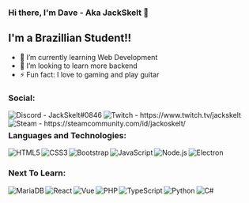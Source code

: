 ### Hi there, I'm Dave - Aka JackSkelt 👋 

## I'm a Brazillian Student!!

- 🌱 I’m currently learning Web Development
- 👯 I’m looking to learn more backend
- ⚡ Fun fact: I love to gaming and play guitar

### Social:

<a href="https://discord.gg/b7TAcF6yT7">
<img align="left" alt="Discord - JackSkelt#0846" src="https://img.shields.io/badge/Discord-7289DA?style=for-the-badge&logo=discord&logoColor=white" /> </a>
<a href="https://www.twitch.tv/jackskelt">
<img align="left" alt="Twitch - https://www.twitch.tv/jackskelt" src="https://img.shields.io/badge/Twitch-9146FF?style=for-the-badge&logo=twitch&logoColor=white" /> </a>
<a href="https://steamcommunity.com/id/jackoskelt/">
<img align="left" alt="Steam - https://steamcommunity.com/id/jackoskelt/" src="https://img.shields.io/badge/Steam-000000?style=for-the-badge&logo=steam&logoColor=white" /> </a>

<br />

### Languages and Technologies:
<a href='https://github.com/D4v3sb'>
<img align="left" alt="HTML5" src="https://img.shields.io/badge/HTML5-E34F26?style=for-the-badge&logo=html5&logoColor=white" />
<img align="left" alt="CSS3" src="https://img.shields.io/badge/CSS3-1572B6?style=for-the-badge&logo=css3&logoColor=white" />
<img align="left" alt="Bootstrap" src="https://img.shields.io/badge/Bootstrap-563D7C?style=for-the-badge&logo=bootstrap&logoColor=white" />
<img align="left" alt="JavaScript" src="https://img.shields.io/badge/JavaScript-323330?style=for-the-badge&logo=javascript&logoColor=F7DF1E" />
<img align="left" alt="Node.js" src="https://img.shields.io/badge/Node.js-339933?style=for-the-badge&logo=nodedotjs&logoColor=white" />
<img align="left" alt="Electron" src="https://img.shields.io/badge/Electron-2B2E3A?style=for-the-badge&logo=electron&logoColor=9FEAF9" />
</a>
<br />

### Next To Learn:

<a href='https://github.com/D4v3sb'>
<img align="left" alt="MariaDB" src="https://img.shields.io/badge/MariaDB-003545?style=for-the-badge&logo=mariadb&logoColor=white" />
<img align="left" alt="React" src="https://img.shields.io/badge/React-20232A?style=for-the-badge&logo=react&logoColor=61DAFB" />
<img align="left" alt="Vue" src="https://img.shields.io/badge/Vue.js-35495E?style=for-the-badge&logo=vuedotjs&logoColor=4FC08D" />
<img align="left" alt="PHP" src="https://img.shields.io/badge/PHP-777BB4?style=for-the-badge&logo=php&logoColor=white" />
<img align="left" alt="TypeScript" src="https://img.shields.io/badge/TypeScript-007ACC?style=for-the-badge&logo=typescript&logoColor=white" />
<img align="left" alt="Python" src="https://img.shields.io/badge/Python-FFD43B?style=for-the-badge&logo=python&logoColor=darkgreen" />
<img align="left" alt="C#" src="https://img.shields.io/badge/C%23-239120?style=for-the-badge&logo=c-sharp&logoColor=white" />
</a>

<br />
<br />
